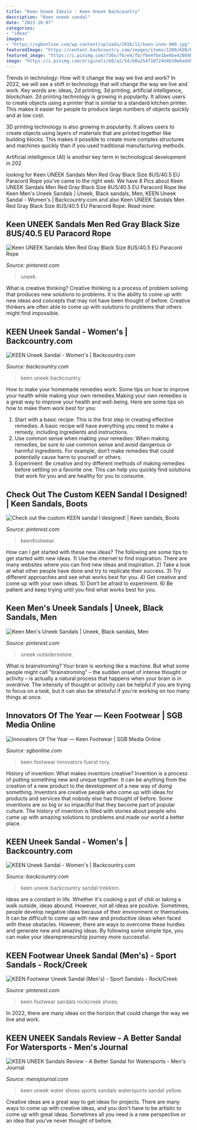 ```yaml
---
title: "Keen Uneek Idealo : Keen Uneek Backcountry"
description: "Keen uneek sandal"
date: "2023-10-07"
categories:
- "ideas"
images:
- "https://sgbonline.com/wp-content/uploads/2016/11/keen-inno-900.jpg"
featuredImage: "https://content.backcountry.com/images/items/1200/KEN/KEN006J/SAFMUL_D3.jpg"
featured_image: "https://i.pinimg.com/736x/f6/e4/fb/f6e4fbe1be6be42804be120128b522f6--keen-shoes-custom-products.jpg"
image: "https://i.pinimg.com/originals/b0/a2/54/b0a254710724d4b30e6add8ee0c5db7d.jpg"
---
```



Trends in technology: How will it change the way we live and work?
In 2022, we will see a shift in technology that will change the way we live and work. Key words are: ideas, 2d printing, 3d printing, artificial intelligence, blockchain. 
2d printing technology is growing in popularity. It allows users to create objects using a printer that is similar to a standard kitchen printer. This makes it easier for people to produce large numbers of objects quickly and at low cost. 

3D printing technology is also growing in popularity. It allows users to create objects using layers of materials that are printed together like building blocks. This makes it possible to create more complex structures and machines quickly than if you used traditional manufacturing methods. 

Artificial intelligence (AI) is another key term in technological development in 202
	

		
looking for Keen UNEEK Sandals Men Red Gray Black Size 8US/40.5 EU Paracord Rope you've came to the right web. We have 8 Pics about Keen UNEEK Sandals Men Red Gray Black Size 8US/40.5 EU Paracord Rope like Keen Men&#039;s Uneek Sandals | Uneek, Black sandals, Men, KEEN Uneek Sandal - Women&#039;s | Backcountry.com and also Keen UNEEK Sandals Men Red Gray Black Size 8US/40.5 EU Paracord Rope. Read more:
		
    
## Keen UNEEK Sandals Men Red Gray Black Size 8US/40.5 EU Paracord Rope

<img loading=lazy src="https://i.pinimg.com/originals/5e/30/04/5e3004dd85a49506d7fc8277d08d8ffb.jpg" onerror="this.onerror=null;this.src='https://tse2.mm.bing.net/th?id=OIP.Kkyum8vPu_ziOyG0TniaKgHaE5&amp;pid=15.1';" alt="Keen UNEEK Sandals Men Red Gray Black Size 8US/40.5 EU Paracord Rope">

_Source: pinterest.com_

>uneek. 

	

What is creative thinking?
Creative thinking is a process of problem solving that produces new solutions to problems. It is the ability to come up with new ideas and concepts that may not have been thought of before. Creative thinkers are often able to come up with solutions to problems that others might find impossible.

    
## KEEN Uneek Sandal - Women&#039;s | Backcountry.com

<img loading=lazy src="https://content.backcountry.com/images/items/1200/KEN/KEN006J/SAFMUL_D3.jpg" onerror="this.onerror=null;this.src='https://tse4.mm.bing.net/th?id=OIP.Deh3oWWPTfnYvqXkO5dVsAHaHa&amp;pid=15.1';" alt="KEEN Uneek Sandal - Women&#039;s | Backcountry.com">

_Source: backcountry.com_

>keen uneek backcountry. 

	

How to make your homemade remedies work: Some tips on how to improve your health while making your own remedies
Making your own remedies is a great way to improve your health and well-being. Here are some tips on how to make them work best for you: 
1. Start with a basic recipe: This is the first step in creating effective remedies. A basic recipe will have everything you need to make a remedy, including ingredients and instructions. 
2. Use common sense when making your remedies: When making remedies, be sure to use common sense and avoid dangerous or harmful ingredients. For example, don’t make remedies that could potentially cause harm to yourself or others. 
3. Experiment: Be creative and try different methods of making remedies before settling on a favorite one. This can help you quickly find solutions that work for you and are healthy for you to consume.

    
## Check Out The Custom KEEN Sandal I Designed! | Keen Sandals, Boots

<img loading=lazy src="https://i.pinimg.com/736x/f6/e4/fb/f6e4fbe1be6be42804be120128b522f6--keen-shoes-custom-products.jpg" onerror="this.onerror=null;this.src='https://tse3.mm.bing.net/th?id=OIP.YBkjaQpte1dxpPm4hG2f3wHaD1&amp;pid=15.1';" alt="Check out the custom KEEN sandal I designed! | Keen sandals, Boots">

_Source: pinterest.com_

>keenfootwear. 

	

How can I get started with these new ideas?
The following are some tips to get started with new ideas. 1) Use the internet to find inspiration. There are many websites where you can find new ideas and inspiration. 2) Take a look at what other people have done and try to replicate their success. 3) Try different approaches and see what works best for you. 4) Get creative and come up with your own ideas. 5) Don’t be afraid to experiment. 6) Be patient and keep trying until you find what works best for you.

    
## Keen Men&#039;s Uneek Sandals | Uneek, Black Sandals, Men

<img loading=lazy src="https://i.pinimg.com/originals/b0/a2/54/b0a254710724d4b30e6add8ee0c5db7d.jpg" onerror="this.onerror=null;this.src='https://tse3.mm.bing.net/th?id=OIP.ZWNFKKU-5BlHkBuhDKKBwgHaK0&amp;pid=15.1';" alt="Keen Men&#039;s Uneek Sandals | Uneek, Black sandals, Men">

_Source: pinterest.com_

>uneek outsidersstore. 

	

What is brainstroming?
Your brain is working like a machine. But what some people might call "brainstroming" – the sudden onset of intense thought or activity – is actually a natural process that happens when your brain is in overdrive. The intensity of thought or activity can be helpful if you are trying to focus on a task, but it can also be stressful if you're working on too many things at once.

    
## Innovators Of The Year — Keen Footwear | SGB Media Online

<img loading=lazy src="https://sgbonline.com/wp-content/uploads/2016/11/keen-inno-900.jpg" onerror="this.onerror=null;this.src='https://tse2.mm.bing.net/th?id=OIP.NC9ABeKAfVUs5XgUrKAYTAHaEH&amp;pid=15.1';" alt="Innovators Of The Year — Keen Footwear | SGB Media Online">

_Source: sgbonline.com_

>keen footwear innovators fuerst rory. 

	

History of invention: What makes inventors creative?
Invention is a process of putting something new and unique together. It can be anything from the creation of a new product to the development of a new way of doing something. Inventors are creative people who come up with ideas for products and services that nobody else has thought of before. Some inventions are so big or so impactful that they become part of popular culture. The history of invention is filled with stories about people who came up with amazing solutions to problems and made our world a better place.

    
## KEEN Uneek Sandal - Women&#039;s | Backcountry.com

<img loading=lazy src="https://content.backcountry.com/images/items/900/KEN/KEN006J/NEUGRA.jpg" onerror="this.onerror=null;this.src='https://tse4.mm.bing.net/th?id=OIP.ujiNG-7Lmm3LJFpTMm9UEAHaHa&amp;pid=15.1';" alt="KEEN Uneek Sandal - Women&#039;s | Backcountry.com">

_Source: backcountry.com_

>keen uneek backcountry sandal trekkinn. 

	

Ideas are a constant in life. Whether it's cooking a pot of chili or taking a walk outside, ideas abound. However, not all ideas are positive. Sometimes, people develop negative ideas because of their environment or themselves. It can be difficult to come up with new and productive ideas when faced with these obstacles. However, there are ways to overcome these hurdles and generate new and amazing ideas. By following some simple tips, you can make your idearepreneurship journey more successful.

    
## KEEN Footwear Uneek Sandal (Men&#039;s) - Sport Sandals - Rock/Creek

<img loading=lazy src="https://i.pinimg.com/originals/47/c7/e7/47c7e7905f12ad8193f7f921fcb814cd.jpg" onerror="this.onerror=null;this.src='https://tse3.mm.bing.net/th?id=OIP.HmxrUWtYcoX2igsIflXAmAHaHa&amp;pid=15.1';" alt="KEEN Footwear Uneek Sandal (Men&#039;s) - Sport Sandals - Rock/Creek">

_Source: pinterest.com_

>keen footwear sandals rockcreek shoes. 

	

In 2022, there are many ideas on the horizon that could change the way we live and work.

    
## KEEN UNEEK Sandals Review - A Better Sandal For Watersports - Men&#039;s Journal

<img loading=lazy src="http://img.wennermedia.com/social/mj-618_348_the-best-shoes-for-water-sports.jpg" onerror="this.onerror=null;this.src='https://tse3.mm.bing.net/th?id=OIP.xlp-oZg0nXDWIih2JWGTbgHaD4&amp;pid=15.1';" alt="KEEN UNEEK Sandals Review - A Better Sandal for Watersports - Men&#039;s Journal">

_Source: mensjournal.com_

>keen uneek water shoes sports sandals watersports sandal yellow. 

	

Creative ideas are a great way to get ideas for projects. There are many ways to come up with creative ideas, and you don't have to be artistic to come up with great ideas. Sometimes all you need is a new perspective or an idea that you've never thought of before.

